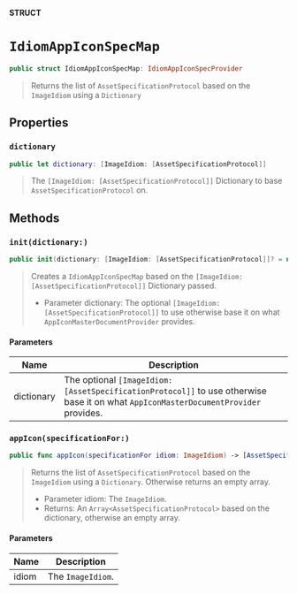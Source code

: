 **STRUCT**

# `IdiomAppIconSpecMap`

```swift
public struct IdiomAppIconSpecMap: IdiomAppIconSpecProvider
```

> Returns the list of `AssetSpecificationProtocol` based on the `ImageIdiom` using a `Dictionary`

## Properties
### `dictionary`

```swift
public let dictionary: [ImageIdiom: [AssetSpecificationProtocol]]
```

> The `[ImageIdiom: [AssetSpecificationProtocol]]` Dictionary to base `AssetSpecificationProtocol` on.

## Methods
### `init(dictionary:)`

```swift
public init(dictionary: [ImageIdiom: [AssetSpecificationProtocol]]? = nil)
```

> Creates a `IdiomAppIconSpecMap` based on the `[ImageIdiom: [AssetSpecificationProtocol]]` Dictionary passed.
>
> - Parameter dictionary: The optional `[ImageIdiom: [AssetSpecificationProtocol]]` to use otherwise base it on what `AppIconMasterDocumentProvider` provides.

#### Parameters

| Name | Description |
| ---- | ----------- |
| dictionary | The optional `[ImageIdiom: [AssetSpecificationProtocol]]` to use otherwise base it on what `AppIconMasterDocumentProvider` provides. |

### `appIcon(specificationFor:)`

```swift
public func appIcon(specificationFor idiom: ImageIdiom) -> [AssetSpecificationProtocol]
```

> Returns the list of `AssetSpecificationProtocol` based on the `ImageIdiom` using a `Dictionary`. Otherwise returns an empty array.
>
>  - Parameter idiom: The `ImageIdiom`.
>  - Returns: An `Array<AssetSpecificationProtocol>` based on the dictionary, otherwise an empty array.

#### Parameters

| Name | Description |
| ---- | ----------- |
| idiom | The `ImageIdiom`. |